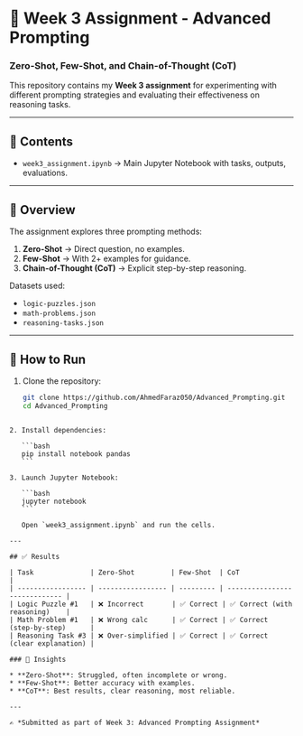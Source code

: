 
# 🧠 Week 3 Assignment - Advanced Prompting  
### Zero-Shot, Few-Shot, and Chain-of-Thought (CoT)

This repository contains my **Week 3 assignment** for experimenting with different prompting strategies and evaluating their effectiveness on reasoning tasks.  

---

## 📂 Contents
- `week3_assignment.ipynb` → Main Jupyter Notebook with tasks, outputs, evaluations.

---

## 📘 Overview
The assignment explores three prompting methods:

1. **Zero-Shot** → Direct question, no examples.  
2. **Few-Shot** → With 2+ examples for guidance.  
3. **Chain-of-Thought (CoT)** → Explicit step-by-step reasoning.  

Datasets used:
- `logic-puzzles.json`  
- `math-problems.json`  
- `reasoning-tasks.json`  

---

## 🚀 How to Run
1. Clone the repository:
   ```bash
   git clone https://github.com/AhmedFaraz050/Advanced_Prompting.git
   cd Advanced_Prompting
````

2. Install dependencies:

   ```bash
   pip install notebook pandas
   ```

3. Launch Jupyter Notebook:

   ```bash
   jupyter notebook
   ```

   Open `week3_assignment.ipynb` and run the cells.

---

## ✅ Results

| Task              | Zero-Shot         | Few-Shot  | CoT                           |
| ----------------- | ----------------- | --------- | ----------------------------- |
| Logic Puzzle #1   | ❌ Incorrect       | ✅ Correct | ✅ Correct (with reasoning)    |
| Math Problem #1   | ❌ Wrong calc      | ✅ Correct | ✅ Correct (step-by-step)      |
| Reasoning Task #3 | ❌ Over-simplified | ✅ Correct | ✅ Correct (clear explanation) |

### 🔹 Insights

* **Zero-Shot**: Struggled, often incomplete or wrong.
* **Few-Shot**: Better accuracy with examples.
* **CoT**: Best results, clear reasoning, most reliable.

---

✍️ *Submitted as part of Week 3: Advanced Prompting Assignment*

````


